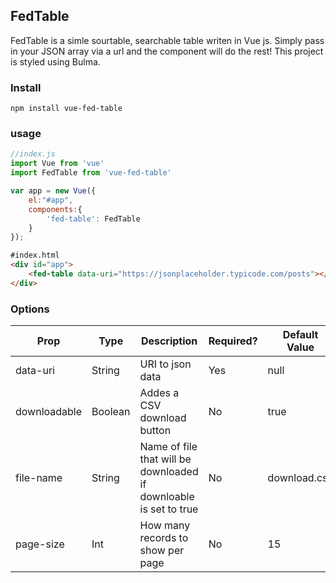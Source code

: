 ## FedTable
FedTable is a simle sourtable, searchable table writen in Vue js. Simply pass in your JSON array via a url and the component will do the rest! This project is styled using Bulma. 

[logo]: https://github.com/adam-p/markdown-here/raw/master/src/common/images/icon48.png "Logo Title Text 2"


### Install 
```npm install vue-fed-table```

### usage
```javascript
//index.js
import Vue from 'vue'
import FedTable from 'vue-fed-table'

var app = new Vue({
    el:"#app",
    components:{
        'fed-table': FedTable
    }
});
```

```html
#index.html
<div id="app">
    <fed-table data-uri="https://jsonplaceholder.typicode.com/posts"></fed-table>
</div>
```

### Options
| Prop         | Type     | Description                                                       | Required? | Default Value | Example                                                |   |
|--------------|----------|-------------------------------------------------------------------|-----------|---------------|--------------------------------------------------------|---|
| data-uri      | String   | URI to json data                                                  | Yes       | null          | data-uri="https://jsonplaceholder.typicode.com/photos" |   |
| downloadable | Boolean  | Addes a CSV download button                                       | No        | true          | downloadable="true"                                    |   |
| file-name     | String   | Name of file that will be downloaded if downloable is set to true | No        | download.csv  | file-name="yourFile.csv"                                |   |
| page-size     | Int      | How many records to show per page                                 | No        | 15            | page-size="10"                                          |   |

